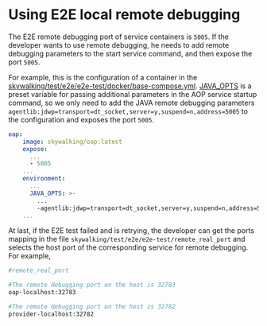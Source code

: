 # Using E2E local remote debugging
The E2E remote debugging port of service containers is `5005`. If the developer wants to use remote debugging, he needs to add remote debugging parameters to the start service command, and then expose the port `5005`. 

For example, this is the configuration of a container in the [skywalking/test/e2e/e2e-test/docker/base-compose.yml](https://github.com/apache/skywalking/blob/master/test/e2e/e2e-test/docker/base-compose.yml). [JAVA_OPTS](https://github.com/apache/skywalking/blob/190ca93b6bf48e9d966de5b05cd6490ba54b7266/docker/oap/docker-entrypoint.sh) is a preset variable for passing additional parameters in the AOP service startup command, so we only need to add the JAVA remote debugging parameters `agentlib:jdwp=transport=dt_socket,server=y,suspend=n,address=5005` to the configuration and exposes the port `5005`.
```yml
oap:
    image: skywalking/oap:latest
    expose:
      ...
      - 5005
    ...
    environment:
      ...
      JAVA_OPTS: >-
        ...
        -agentlib:jdwp=transport=dt_socket,server=y,suspend=n,address=5005
    ...
```
At last, if the E2E test failed and is retrying, the developer can get the ports mapping in the file `skywalking/test/e2e/e2e-test/remote_real_port` and selects the host port of the corresponding service for remote debugging. For example,
```bash
#remote_real_port

#The remote debugging port on the host is 32783
oap-localhost:32783 

#The remote debugging port on the host is 32782
provider-localhost:32782 
```